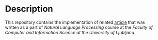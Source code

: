 # Description
This repository contains the implementation of related [article](../../article/report.pdf) that was written as a part
of *Natural Language Processing* course at the *Faculty of Computer and Information Science at the 
University of Ljubljana*.

